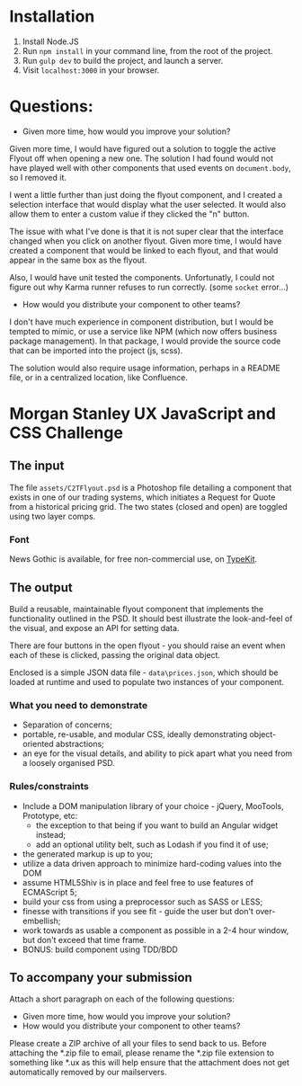 # Installation

1. Install Node.JS
2. Run `npm install` in your command line, from the root of the project.
3. Run `gulp dev` to build the project, and launch a server.
4. Visit `localhost:3000` in your browser.

# Questions:

* Given more time, how would you improve your solution?

Given more time, I would have figured out a solution to toggle the active Flyout off when opening a new one. The solution I had found would not have played well with other components that used events on `document.body`, so I removed it.

I went a little further than just doing the flyout component, and I created a selection interface that would display what the user selected. It would also allow them to enter a custom value if they clicked the "n" button.

The issue with what I've done is that it is not super clear that the interface changed when you click on another flyout. Given more time, I would have created a component that would be linked to each flyout, and that would appear in the same box as the flyout.

Also, I would have unit tested the components. Unfortunatly, I could not figure out why Karma runner refuses to run correctly. (some `socket` error...)

* How would you distribute your component to other teams?

I don't have much experience in component distribution, but I would be tempted to mimic, or use a service like NPM (which now offers business package management). In that package, I would provide the source code that can be imported into the project (js, scss).

The solution would also require usage information, perhaps in a README file, or in a centralized location, like Confluence.












# Morgan Stanley UX JavaScript and CSS Challenge

## The input

The file `assets/C2TFlyout.psd` is a Photoshop file detailing a component that
exists in one of our trading systems, which initiates a Request for Quote from a
historical pricing grid. The two states (closed and open) are toggled using two
layer comps.

### Font

News Gothic is available, for free non-commercial use, on
[TypeKit](https://typekit.com/fonts/news-gothic-std).

## The output

Build a reusable, maintainable flyout component that implements the
functionality outlined in the PSD. It should best illustrate the look-and-feel
of the visual, and expose an API for setting data.

There are four buttons in the open flyout - you should raise an event when each
of these is clicked, passing the original data object.

Enclosed is a simple JSON data file - `data\prices.json`, which should be
loaded at runtime and used to populate two instances of your component.

### What you need to demonstrate

* Separation of concerns;
* portable, re-usable, and modular CSS, ideally demonstrating object-oriented abstractions;
* an eye for the visual details, and ability to pick apart what you need from a loosely organised PSD.

### Rules/constraints

* Include a DOM manipulation library of your choice - jQuery, MooTools, Prototype, etc:
    * the exception to that being if you want to build an Angular widget instead;
    * add an optional utility belt, such as Lodash if you find it of use;
* the generated markup is up to you;
* utilize a data driven approach to minimize hard-coding values into the DOM
* assume HTML5Shiv is in place and feel free to use features of ECMAScript 5;
* build your css from using a preprocessor such as SASS or LESS;
* finesse with transitions if you see fit - guide the user but don't over-embellish;
* work towards as usable a component as possible in a 2-4 hour window, but don't exceed that time frame.
* BONUS: build component using TDD/BDD

## To accompany your submission

Attach a short paragraph on each of the following questions:

* Given more time, how would you improve your solution?
* How would you distribute your component to other teams?

Please create a ZIP archive of all your files to send back to us. Before attaching the *.zip file to email, please rename the *.zip file extension to something like *.ux as this will help ensure that the attachment does not get automatically removed by our mailservers.


<script src="https://use.typekit.net/pay5qeo.js"></script>
<script>try{Typekit.load({ async: true });}catch(e){}</script>
